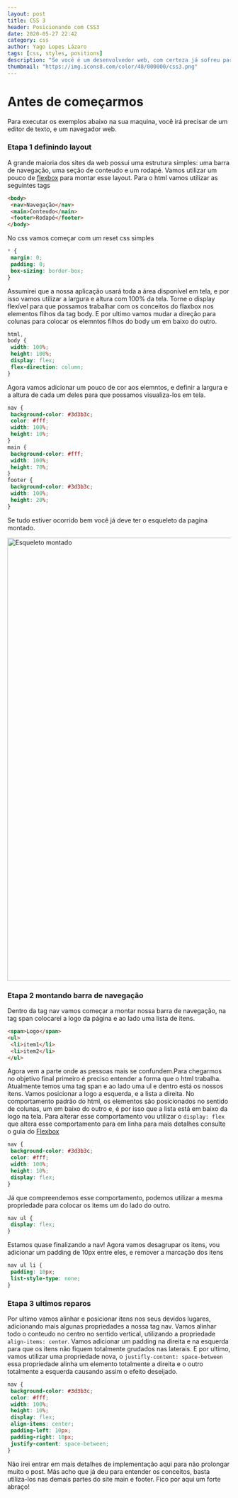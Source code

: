 ```yaml
---
layout: post
title: CSS 3
header: Posicionando com CSS3
date: 2020-05-27 22:42
category: css
author: Yago Lopes Lázaro
tags: [css, styles, positions]
description: "Se você é um desenvolvedor web, com certeza já sofreu para posicionar os elementos html em tela utilizando css, existem inúmeras técnicas que podem ser utilizadas para posicionar as tags html. Nesse post vou abordar as principais que estou utilizando atualmente."
thumbnail: "https://img.icons8.com/color/48/000000/css3.png"
---
```


# Antes de começarmos

Para executar os exemplos abaixo na sua maquina, você irá precisar de um editor de texto, e um navegador web.

### Etapa 1 definindo layout

A grande maioria dos sites da web possui uma estrutura simples: uma barra de navegação, uma seção de conteudo e um rodapé. Vamos utilizar um pouco de [flexbox](https://origamid.com/projetos/flexbox-guia-completo/) para montar esse layout. Para o html vamos utilizar as seguintes tags

```html
<body>
 <nav>Navegação</nav>
 <main>Conteudo</main>
 <footer>Rodapé</footer>
</body>
```

No css vamos começar com um reset css simples

```css
* {
 margin: 0;
 padding: 0;
 box-sizing: border-box;
}
```

Assumirei que a nossa aplicação usará toda a área disponível em tela, e por isso vamos utilizar a largura e altura com 100% da tela. Torne o display flexível para que possamos trabalhar com os conceitos do flaxbox nos elementos flihos da tag body. E por ultimo vamos mudar a direção para colunas para colocar os elemntos filhos do body um em baixo do outro.

```css
html,
body {
 width: 100%;
 height: 100%;
 display: flex;
 flex-direction: column;
}
```

Agora vamos adicionar um pouco de cor aos elemntos, e definir a largura e a altura de cada um deles para que possamos visualiza-los em tela.

```css
nav {
 background-color: #3d3b3c;
 color: #fff;
 width: 100%;
 height: 10%;
}
main {
 background-color: #fff;
 width: 100%;
 height: 70%;
}
footer {
 background-color: #3d3b3c;
 width: 100%;
 height: 20%;
}
```

Se tudo estiver ocorrido bem você já deve ter o esqueleto da pagina montado.

<img width="1000" src="https://media.giphy.com/media/61fYIfXvO2EJa/giphy.gif" alt="Esqueleto montado">

### Etapa 2 montando barra de navegação

Dentro da tag nav vamos começar a montar nossa barra de navegação, na tag span colocarei a logo da página e ao lado uma lista de itens.

```html
<span>Logo</span>
<ul>
 <li>item1</li>
 <li>item2</li>
</ul>
```

Agora vem a parte onde as pessoas mais se confundem.Para chegarmos no objetivo final primeiro é preciso entender a forma que o html trabalha. Atualmente temos uma tag span e ao lado uma ul e dentro está os nossos itens. Vamos posicionar a logo a esquerda, e a lista a direita. No comportamento padrão do html, os elementos são posicionados no sentido de colunas, um em baixo do outro e, é por isso que a lista está em baixo da logo na tela. Para alterar esse comportamento vou utilizar o `display: flex` que altera esse comportamento para em linha para mais detalhes consulte o guia do [Flexbox](https://origamid.com/projetos/flexbox-guia-completo/)

```css
nav {
 background-color: #3d3b3c;
 color: #fff;
 width: 100%;
 height: 10%;
 display: flex;
}
```

Já que compreendemos esse comportamento, podemos utilizar a mesma propriedade para colocar os items um do lado do outro.

```css
nav ul {
 display: flex;
}
```

Estamos quase finalizando a nav! Agora vamos desagrupar os itens, vou adicionar um padding de 10px entre eles, e remover a marcação dos itens

```css
nav ul li {
 padding: 10px;
 list-style-type: none;
}
```

### Etapa 3 ultimos reparos

Por ultimo vamos alinhar e posicionar itens nos seus devidos lugares, adicionando mais algunas propriedades a nossa tag nav. Vamos alinhar todo o conteudo no centro no sentido vertical, utilizando a propriedade `align-items: center`. Vamos adicionar um padding na direita e na esquerda para que os itens não fiquem totalmente grudados nas laterais. E por ultimo, vamos utilizar uma propriedade nova, o `justifly-content: space-between` essa propriedade alinha um elemento totalmente a direita e o outro totalmente a esquerda causando assim o efeito deseijado.

```css
nav {
 background-color: #3d3b3c;
 color: #fff;
 width: 100%;
 height: 10%;
 display: flex;
 align-items: center;
 padding-left: 10px;
 padding-right: 10px;
 justify-content: space-between;
}
```

Não irei entrar em mais detalhes de implementação aqui para não prolongar muito o post. Más acho que já deu para entender os conceitos, basta utiliza-los nas demais partes do site main e footer. Fico por aqui um forte abraço!
